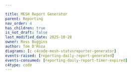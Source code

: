 ```yaml
---

title: MESH Report Generator
parent: Reporting
nav_order: 4
has_children: true
is_not_draft: false
last_modified_date: 2025-10-28
owner: Ross Buggins
author: Tom D'Roza
diagrams: [c c4code-mesh-statusreporter-generator]
events-raised: [reporting-daily-report-generated]
events-consumed: [reporting-daily-report-timer-expired]
c4type: code
---
```

